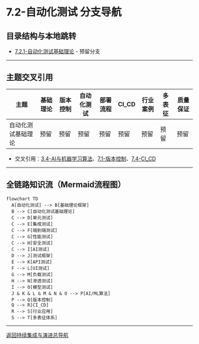 # 7.2-自动化测试 分支导航

## 目录结构与本地跳转

- [7.2.1-自动化测试基础理论](7.2.1-自动化测试基础理论.md) - 预留分支

---

## 主题交叉引用

| 主题      | 基础理论 | 版本控制 | 自动化测试 | 部署流程 | CI_CD | 行业案例 | 多表征 | 质量保证 |
|-----------|----------|----------|------------|----------|-------|----------|--------|----------|
| 自动化测试基础理论| 预留 | 预留     | 预留       | 预留     | 预留  | 预留     | 预留   | 预留     |

- 交叉引用：[3.4-AI与机器学习算法](../../../3-数据模型与算法/3.4-AI与机器学习算法/README.md)、[7.1-版本控制](../7.1-版本控制/README.md)、[7.4-CI_CD](../7.4-CI_CD/README.md)

---

## 全链路知识流（Mermaid流程图）

```mermaid
flowchart TD
  A[自动化测试] --> B[基础理论框架]
  B --> C[自动化测试基础理论]
  C --> D[单元测试]
  C --> E[集成测试]
  C --> F[端到端测试]
  C --> G[性能测试]
  C --> H[安全测试]
  C --> I[AI测试]
  D --> J[测试框架]
  E --> K[API测试]
  F --> L[UI测试]
  G --> M[负载测试]
  H --> N[渗透测试]
  I --> O[模型测试]
  J & K & L & M & N & O --> P[AI/ML算法]
  P --> Q[版本控制]
  Q --> R[CI_CD]
  R --> S[行业应用]
  S --> T[多表征体系]
```

---

[返回持续集成与演进总导航](../README.md)
